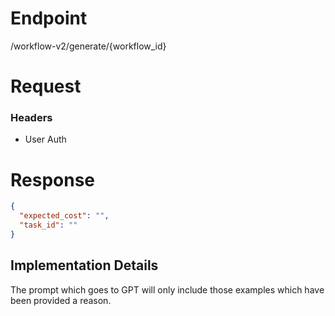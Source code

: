 # Endpoint

/workflow-v2/generate/{workflow_id}

# Request

### Headers

- User Auth

# Response

```json
{
  "expected_cost": "",
  "task_id": ""
}
```

## Implementation Details

The prompt which goes to GPT will only include those examples which have been provided a reason.
